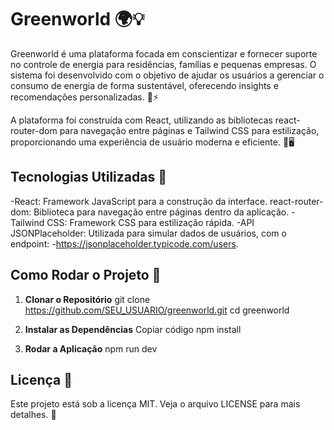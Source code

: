 # **Greenworld 🌍💡**
Greenworld é uma plataforma focada em conscientizar e fornecer suporte no controle de energia para residências, famílias e pequenas empresas. O sistema foi desenvolvido com o objetivo de ajudar os usuários a gerenciar o consumo de energia de forma sustentável, oferecendo insights e recomendações personalizadas. 🌱⚡

A plataforma foi construída com React, utilizando as bibliotecas react-router-dom para navegação entre páginas e Tailwind CSS para estilização, proporcionando uma experiência de usuário moderna e eficiente. 🎨🖥️

## **Tecnologias Utilizadas 🚀**
-React: Framework JavaScript para a construção da interface.
react-router-dom: Biblioteca para navegação entre páginas dentro da aplicação. 
-Tailwind CSS: Framework CSS para estilização rápida. 
-API JSONPlaceholder: Utilizada para simular dados de usuários, com o endpoint:
-https://jsonplaceholder.typicode.com/users. 

## **Como Rodar o Projeto 🔧**
1. **Clonar o Repositório**
git clone https://github.com/SEU_USUARIO/greenworld.git
cd greenworld

2. **Instalar as Dependências**
Copiar código
npm install

3. **Rodar a Aplicação**
npm run dev

## **Licença 📝**
Este projeto está sob a licença MIT. Veja o arquivo LICENSE para mais detalhes. 📜

